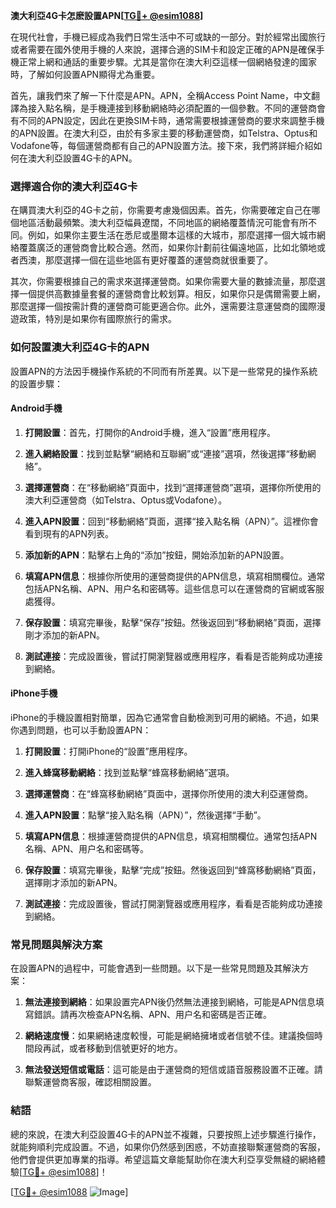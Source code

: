 **澳大利亞4G卡怎麽設置APN[[TG💪+ @esim1088](https://t.me/s/esim1088)]**

在現代社會，手機已經成為我們日常生活中不可或缺的一部分。對於經常出國旅行或者需要在國外使用手機的人來說，選擇合適的SIM卡和設定正確的APN是確保手機正常上網和通話的重要步驟。尤其是當你在澳大利亞這樣一個網絡發達的國家時，了解如何設置APN顯得尤為重要。

首先，讓我們來了解一下什麼是APN。APN，全稱Access Point Name，中文翻譯為接入點名稱，是手機連接到移動網絡時必須配置的一個參數。不同的運營商會有不同的APN設定，因此在更換SIM卡時，通常需要根據運營商的要求來調整手機的APN設置。在澳大利亞，由於有多家主要的移動運營商，如Telstra、Optus和Vodafone等，每個運營商都有自己的APN設置方法。接下來，我們將詳細介紹如何在澳大利亞設置4G卡的APN。

### **選擇適合你的澳大利亞4G卡**

在購買澳大利亞的4G卡之前，你需要考慮幾個因素。首先，你需要確定自己在哪個地區活動最頻繁。澳大利亞幅員遼闊，不同地區的網絡覆蓋情況可能會有所不同。例如，如果你主要生活在悉尼或墨爾本這樣的大城市，那麼選擇一個大城市網絡覆蓋廣泛的運營商會比較合適。然而，如果你計劃前往偏遠地區，比如北領地或者西澳，那麼選擇一個在這些地區有更好覆蓋的運營商就很重要了。

其次，你需要根據自己的需求來選擇運營商。如果你需要大量的數據流量，那麼選擇一個提供高數據量套餐的運營商會比較划算。相反，如果你只是偶爾需要上網，那麼選擇一個按需計費的運營商可能更適合你。此外，還需要注意運營商的國際漫遊政策，特別是如果你有國際旅行的需求。

### **如何設置澳大利亞4G卡的APN**

設置APN的方法因手機操作系統的不同而有所差異。以下是一些常見的操作系統的設置步驟：

#### **Android手機**

1. **打開設置**：首先，打開你的Android手機，進入“設置”應用程序。
   
2. **進入網絡設置**：找到並點擊“網絡和互聯網”或“連接”選項，然後選擇“移動網絡”。

3. **選擇運營商**：在“移動網絡”頁面中，找到“選擇運營商”選項，選擇你所使用的澳大利亞運營商（如Telstra、Optus或Vodafone）。

4. **進入APN設置**：回到“移動網絡”頁面，選擇“接入點名稱（APN）”。這裡你會看到現有的APN列表。

5. **添加新的APN**：點擊右上角的“添加”按鈕，開始添加新的APN設置。

6. **填寫APN信息**：根據你所使用的運營商提供的APN信息，填寫相關欄位。通常包括APN名稱、APN、用户名和密碼等。這些信息可以在運營商的官網或客服處獲得。

7. **保存設置**：填寫完畢後，點擊“保存”按鈕。然後返回到“移動網絡”頁面，選擇剛才添加的新APN。

8. **測試連接**：完成設置後，嘗試打開瀏覽器或應用程序，看看是否能夠成功連接到網絡。

#### **iPhone手機**

iPhone的手機設置相對簡單，因為它通常會自動檢測到可用的網絡。不過，如果你遇到問題，也可以手動設置APN：

1. **打開設置**：打開iPhone的“設置”應用程序。

2. **進入蜂窩移動網絡**：找到並點擊“蜂窩移動網絡”選項。

3. **選擇運營商**：在“蜂窩移動網絡”頁面中，選擇你所使用的澳大利亞運營商。

4. **進入APN設置**：點擊“接入點名稱（APN）”，然後選擇“手動”。

5. **填寫APN信息**：根據運營商提供的APN信息，填寫相關欄位。通常包括APN名稱、APN、用户名和密碼等。

6. **保存設置**：填寫完畢後，點擊“完成”按鈕。然後返回到“蜂窩移動網絡”頁面，選擇剛才添加的新APN。

7. **測試連接**：完成設置後，嘗試打開瀏覽器或應用程序，看看是否能夠成功連接到網絡。

### **常見問題與解決方案**

在設置APN的過程中，可能會遇到一些問題。以下是一些常見問題及其解決方案：

1. **無法連接到網絡**：如果設置完APN後仍然無法連接到網絡，可能是APN信息填寫錯誤。請再次檢查APN名稱、APN、用户名和密碼是否正確。

2. **網絡速度慢**：如果網絡速度較慢，可能是網絡擁堵或者信號不佳。建議換個時間段再試，或者移動到信號更好的地方。

3. **無法發送短信或電話**：這可能是由于運營商的短信或語音服務設置不正確。請聯繫運營商客服，確認相關設置。

### **結語**

總的來說，在澳大利亞設置4G卡的APN並不複雜，只要按照上述步驟進行操作，就能夠順利完成設置。不過，如果你仍然感到困惑，不妨直接聯繫運營商的客服，他們會提供更加專業的指導。希望這篇文章能幫助你在澳大利亞享受無縫的網絡體驗[[TG💪+ @esim1088](https://t.me/s/esim1088)]！

[[TG💪+ @esim1088](https://t.me/s/esim1088) ![Image](https://i.postimg.cc/4NQfJmqS/Snipaste-2025-05-13-00-14-12.png)]